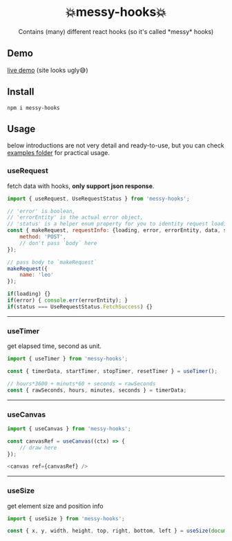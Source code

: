 <h1  align="center">💥messy-hooks💥</h1>
<div  align="center">Contains (many) different react hooks (so it's called *messy* hooks)</div>



## Demo

[live demo](https://xhmm.github.io/messy-hooks/) (site looks ugly😅)

## Install

`npm i messy-hooks`

## Usage

below introductions are not very detail and ready-to-use, but you can check [examples folder](https://github.com/XHMM/messy-hooks/tree/master/examples) for practical usage.



### useRequest

fetch data with hooks, **only support json response**.

```js
import { useRequest, UseRequestStatus } from 'messy-hooks';

// 'error' is boolean,
// 'errorEntity' is the actual error object,
// 'status' is a helper enum property for you to identity request loading/error/success, get more in src/useRequest.tsx
const { makeRequest, requestInfo: {loading, error, errorEntity, data, status} } = useRequest("http://xxx.com", {
    method: 'POST',
    // don't pass `body` here
});

// pass body to `makeRequest`
makeRequest({
    name: 'leo'
});

if(loading) {}
if(error) { console.err(errorEntity); }
if(status === UseRequestStatus.FetchSuccess) {}
```

------

### useTimer

get elapsed time, second as unit.

```js
import { useTimer } from 'messy-hooks';

const { timerData, startTimer, stopTimer, resetTimer } = useTimer();

// hours*3600 + minuts*60 + seconds = rawSeconds
const { rawSeconds, hours, minutes, seconds } = timerData;
```

------

### useCanvas

```js
import { useCanvas } from 'messy-hooks';

const canvasRef = useCanvas((ctx) => {
    // draw here
});

<canvas ref={canvasRef} />
```

------

### useSize

get element size and position info

```js
import { useSize } from 'messy-hooks';

const { x, y, width, height, top, right, bottom, left } = useSize(document.documentElement);
```

